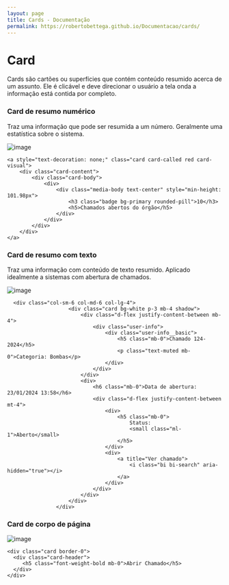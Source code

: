 ```yaml
---
layout: page
title: Cards - Documentação
permalink: https://robertobettega.github.io/Documentacao/cards/
---
```



# Card

Cards são cartões ou superfícies que contém conteúdo resumido acerca de um assunto. Ele é clicável e deve direcionar o usuário a tela onda a informação está contida por completo.

### Card de resumo numérico
Traz uma informação que pode ser resumida a um número. Geralmente uma estatística sobre o sistema.

![image](https://github.com/robertobettega/Documentacao/assets/55776132/fae5e40c-fe6e-452e-b61d-05a97626e2fa)

    <a style="text-decoration: none;" class="card card-called red card-visual">
        <div class="card-content">
            <div class="card-body">
                <div>
                    <div class="media-body text-center" style="min-height: 101.98px">
                        <h3 class="badge bg-primary rounded-pill">10</h3>
                        <h5>Chamados abertos do órgão</h5>
                    </div>
                </div>
            </div>
        </div>
    </a>

### Card de resumo com texto
Traz uma informação com conteúdo de texto resumido. Aplicado idealmente a sistemas com abertura de chamados.

![image](https://github.com/robertobettega/Documentacao/assets/55776132/686018f2-c6a6-4962-b8b1-02ddfc093555)

   	  <div class="col-sm-6 col-md-6 col-lg-4">
                        <div class="card bg-white p-3 mb-4 shadow">
                            <div class="d-flex justify-content-between mb-4">
                                <div class="user-info">
                                    <div class="user-info__basic">
                                        <h5 class="mb-0">Chamado 124-2024</h5>
                                        <p class="text-muted mb-0">Categoria: Bombas</p>
                                    </div>
                                </div>
                            </div>
                            <div>
                                <h6 class="mb-0">Data de abertura: 23/01/2024 13:58</h6>
                                <div class="d-flex justify-content-between mt-4">
                                    <div>
                                        <h5 class="mb-0">
                                            Status:
                                            <small class="ml-1">Aberto</small>
                                        </h5>
                                    </div>
                                    <div>
                                        <a title="Ver chamado">
                                            <i class="bi bi-search" aria-hidden="true"></i>
                                        </a>
                                    </div>
                                </div>
                            </div>
                        </div>
                    </div>

### Card de corpo de página

![image](https://github.com/robertobettega/Documentacao/assets/55776132/c4d53ca4-fa4d-4fe8-8966-51424d628757)
 
    <div class="card border-0">
      <div class="card-header">
         <h5 class="font-weight-bold mb-0">Abrir Chamado</h5>
      </div> 
    </div> 
